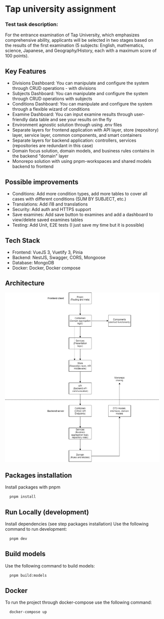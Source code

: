 
# Tap university assignment

### Test task description:
For the entrance examination of Tap University, which emphasizes comprehensive ability, applicants will be selected in two stages based on the results of the first examination (5 subjects: English, mathematics, science, Japanese, and Geography/History, each with a maximum score of 100 points).


## Key Features

- Divisions Dashboard: You can manipulate and configure the system through CRUD operations  -  with divisions
- Subjects Dashboard: You can manipulate and configure the system through CRUD operations with subjects 
- Conditions Dashboard: You can manipulate and configure the system through a flexible wizard of conditions 
- Examine Dashboard: You can input examine results through user-friendly data table and see your results on the fly
- Environment agnostic solution through using .env files
- Separate layers for frontend application with API layer, store (repository) layer, service layer, common components, and smart containers
- Separate layers for backend application: controllers, services (repositories are redundant in this case)
- Domain focus solution, domain models, and business rules contains in the backend "domain" layer
- Monorepo solution with using pnpm-workspaces and shared models backend to frontend
## Possible improvements
      
        
- Conditions: Add more condition types, add more tables to cover all cases with different conditions (SUM BY SUBJECT, etc.)
- Translations: Add i18 and translations 
- Security: Add auth and HTTPS support 
- Save examines: Add save button to examines and add a dashboard to view/delete saved examines tables 
- Testing: Add Unit, E2E tests (I just save my time but it is possible)
      
## Tech Stack
      
- Frontend: VueJS 3, Vuetify 3, Pinia 
- Backend: NestJS, Swagger, CORS, Mongoose 
- Database: MongoDB 
- Docker: Docker, Docker compose 

## Architecture  
<p align="center">
  <img alt="Way Logo" src="https://github.com/nefayran/tap-university/blob/master/diagrams/Layers.v1.png">
</p>

## Packages installation

Install packages with pnpm

```bash
  pnpm install
```
    
## Run Locally (development)

Install dependencies (see step packages installation)
Use the following command to run development:
```bash
  pnpm dev
```

## Build models
Use the following command to build models:
```bash
  pnpm build:models
```
## Docker

To run the project through docker-compose use the following command:

```bash
  docker-compose up
```

